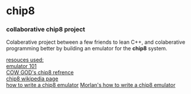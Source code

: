 # chip8
<h3>collaborative chip8 project</h3>

<!-- into -->
Colaberative project between a few friends to lean C++, and colaberative programming better by building an emulator for the <b>chip8</b> system.

<!--statment of project goals-->
<!--put whatever-->
<div>
  
</div>

<!-- links to usefull stuff -->
<u>resouces used:</u></br>
<a href="http://emulator101.com/">emulator 101</a></br>
<a href="http://devernay.free.fr/hacks/chip8/C8TECH10.HTM">COW GOD's chip8 refrence</a></br>
<a href="https://en.wikipedia.org/wiki/CHIP-8#Virtual_machine_description">chip8 wikipedia page</a><br>
<a href="https://multigesture.net/articles/how-to-write-an-emulator-chip-8-interpreter/">how to write a chip8 emulator</a>
<a href="https://austinmorlan.com/posts/chip8_emulator/">Morlan's how to write a chip8 emulator</a>
